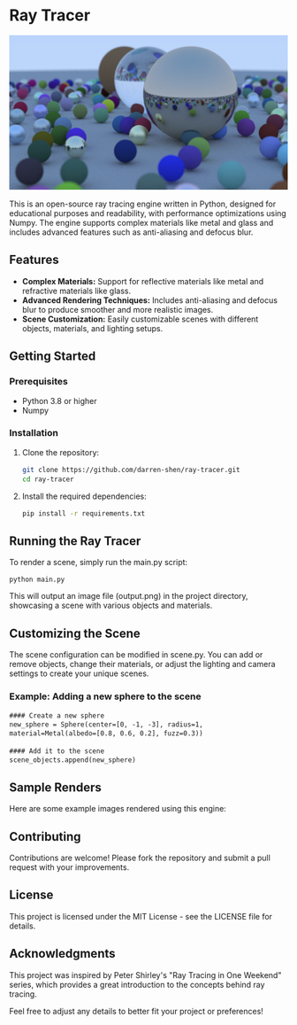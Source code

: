 # Ray Tracer

![Ray Tracer Render](./renders/render1.png)

This is an open-source ray tracing engine written in Python, designed for educational purposes and readability, with performance optimizations using Numpy. The engine supports complex materials like metal and glass and includes advanced features such as anti-aliasing and defocus blur.

## Features

- **Complex Materials:** Support for reflective materials like metal and refractive materials like glass.
- **Advanced Rendering Techniques:** Includes anti-aliasing and defocus blur to produce smoother and more realistic images.
- **Scene Customization:** Easily customizable scenes with different objects, materials, and lighting setups.

## Getting Started

### Prerequisites

- Python 3.8 or higher
- Numpy

### Installation

1. Clone the repository:

   ```bash
   git clone https://github.com/darren-shen/ray-tracer.git
   cd ray-tracer

2. Install the required dependencies:

   ```bash
   pip install -r requirements.txt

## Running the Ray Tracer
To render a scene, simply run the main.py script:

```
python main.py
```

This will output an image file (output.png) in the project directory, showcasing a scene with various objects and materials.

## Customizing the Scene
The scene configuration can be modified in scene.py. You can add or remove objects, change their materials, or adjust the lighting and camera settings to create your unique scenes.


### Example: Adding a new sphere to the scene

```
#### Create a new sphere
new_sphere = Sphere(center=[0, -1, -3], radius=1, material=Metal(albedo=[0.8, 0.6, 0.2], fuzz=0.3))

#### Add it to the scene
scene_objects.append(new_sphere)
```

## Sample Renders
Here are some example images rendered using this engine:




## Contributing
Contributions are welcome! Please fork the repository and submit a pull request with your improvements.

## License
This project is licensed under the MIT License - see the LICENSE file for details.

## Acknowledgments
This project was inspired by Peter Shirley's "Ray Tracing in One Weekend" series, which provides a great introduction to the concepts behind ray tracing.

Feel free to adjust any details to better fit your project or preferences!
